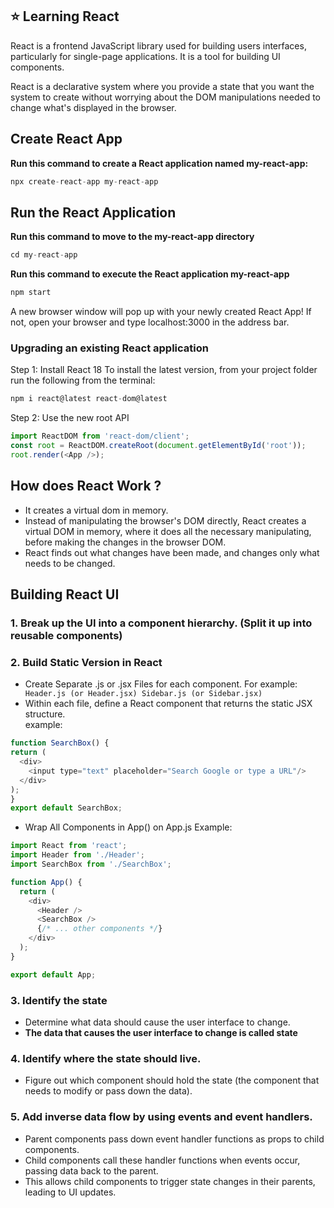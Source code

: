 ## ⭐ Learning React
React is a frontend JavaScript library used for building users interfaces, particularly for single-page applications. It is a tool for building UI components. 

React is a declarative system where you provide a state that you want the system to create without worrying about the DOM manipulations needed to change what's displayed in the browser. 

## Create React App
**Run this command to create a React application named my-react-app:**
```javascript
npx create-react-app my-react-app
```

## Run the React Application
**Run this command to move to the my-react-app directory** 
```javascript
cd my-react-app
```

**Run this command to execute the React application my-react-app**
```javascript
npm start
```
A new browser window will pop up with your newly created React App! If not, open your browser and type localhost:3000 in the address bar.

### Upgrading an existing React application
Step 1: Install React 18 
To install the latest version, from your project folder run the following from the terminal:
```javascript 
npm i react@latest react-dom@latest
```
Step 2: 
Use the new root API
```javascript 
import ReactDOM from 'react-dom/client';
const root = ReactDOM.createRoot(document.getElementById('root'));
root.render(<App />);
```
## How does React Work ?

- It creates a virtual dom in memory. 
- Instead of manipulating the browser's DOM directly, React creates a virtual DOM in memory, where it does all the necessary manipulating, before making the changes in the browser DOM.
- React finds out what changes have been made, and changes only what needs to be changed.


## Building React UI

 ### 1. Break up the UI into a component hierarchy. (Split it up into reusable components)
 ### 2.  Build Static Version in React
  - Create Separate .js or .jsx Files for each component. For example: <code> Header.js (or Header.jsx) Sidebar.js (or Sidebar.jsx) </code>
  - Within each file, define a React component that returns the static JSX structure. <br>
  example:
  ```javascript
  function SearchBox() {
  return (
    <div>
      <input type="text" placeholder="Search Google or type a URL"/>
    </div>
  );
}
export default SearchBox;
  ```
  - Wrap All Components in App() on App.js
   Example:
```javascript
import React from 'react';
import Header from './Header';
import SearchBox from './SearchBox';

function App() {
  return (
    <div>
      <Header />
      <SearchBox />
      {/* ... other components */}
    </div>
  );
}

export default App;
```
### 3. Identify the state
 - Determine what data should cause the user interface to change.
 - **The data that causes the user interface to change is called state**
### 4. Identify where the state should live.
- Figure out which component should hold the state (the component that needs to modify or pass down the data).
### 5. Add inverse data flow by using events and event handlers.
- Parent components pass down event handler functions as props to child components.
- Child components call these handler functions when events occur, passing data back to the parent.
- This allows child components to trigger state changes in their parents, leading to UI updates.

